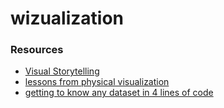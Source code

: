 # wizualization

### Resources
* [Visual Storytelling](https://medium.com/nightingale/from-storytelling-to-scrollytelling-a-short-introduction-and-beyond-fbda32066964)
* [lessons from physical visualization](https://medium.com/nightingale/lessons-learned-from-creating-physical-data-visualizations-f7dac506f17b)
* [getting to know any dataset in 4 lines of code](https://www.youtube.com/watch?v=Mh0LAIxTTSs)
